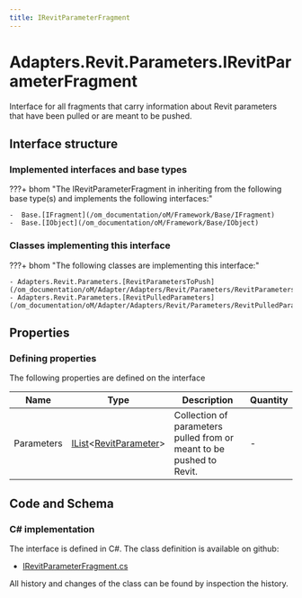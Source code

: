 ```yaml
---
title: IRevitParameterFragment
---
```


# Adapters.Revit.Parameters.IRevitParameterFragment

Interface for all fragments that carry information about Revit parameters that have been pulled or are meant to be pushed.

## Interface structure

### Implemented interfaces and base types

???+ bhom "The IRevitParameterFragment in inheriting from the following base type(s) and implements the following interfaces:"

    -  Base.[IFragment](/om_documentation/oM/Framework/Base/IFragment)
    -  Base.[IObject](/om_documentation/oM/Framework/Base/IObject)


### Classes implementing this interface

???+ bhom "The following classes are implementing this interface:"

    - Adapters.Revit.Parameters.[RevitParametersToPush](/om_documentation/oM/Adapter/Adapters/Revit/Parameters/RevitParametersToPush)
    - Adapters.Revit.Parameters.[RevitPulledParameters](/om_documentation/oM/Adapter/Adapters/Revit/Parameters/RevitPulledParameters)


## Properties



### Defining properties

The following properties are defined on the interface

| Name             | Type             | Description      | Quantity         |
|------------------|------------------|------------------|------------------|
| Parameters | [IList](https://learn.microsoft.com/en-us/dotnet/api/System.Collections.Generic.IList-1?view=netstandard-2.0)&lt;[RevitParameter](/om_documentation/oM/Adapter/Adapters/Revit/Parameters/RevitParameter)&gt; | Collection of parameters pulled from or meant to be pushed to Revit. | - |


## Code and Schema

### C# implementation

The interface is defined in C#. The class definition is available on github:

- [IRevitParameterFragment.cs](https://github.com/BHoM/Revit_Toolkit/blob/develop/Revit_oM/Parameters/IRevitParameterFragment.cs)

All history and changes of the class can be found by inspection the history.
